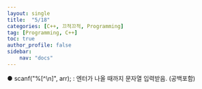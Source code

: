 ```yaml
---
layout: single
title:  "5/18"
categories: [C++, 끄적끄적, Programming]
tag: [Programming, C++]
toc: true
author_profile: false
sidebar:
    nav: "docs"
---
```


● scanf("%[^\n]", arr); : 엔터가 나올 때까지 문자열 입력받음. (공백포함)